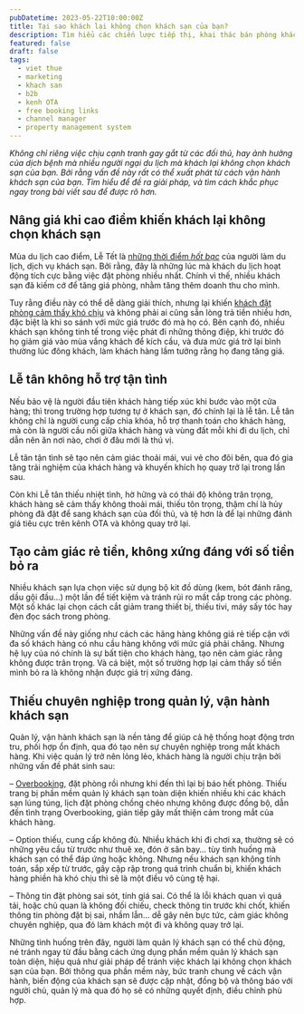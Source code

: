 ```yaml
---
pubDatetime: 2023-05-22T10:00:00Z
title: Tại sao khách lại không chọn khách sạn của bạn?
description: Tìm hiểu các chiến lược tiếp thị, khai thác bán phòng khách sạn hiệu quả trong chuỗi bài viết sau của nhavantuonglai để áp dụng và đem lại hiệu quả thiết thực cho giải pháp của bạn.
featured: false
draft: false
tags:
  - viet thue
  - marketing
  - khach san
  - b2b
  - kenh OTA
  - free booking links
  - channel manager
  - property management system
---
```


_Không chỉ riêng việc chịu cạnh tranh gay gắt từ các đối thủ, hay ảnh hưởng của dịch bệnh mà nhiều người ngại du lịch mà khách lại không chọn khách sạn của bạn. Bởi rằng vấn đề này rất có thể xuất phát từ cách vận hành khách sạn của bạn. Tìm hiểu để đề ra giải pháp, và tìm cách khắc phục ngay trong bài viết sau để được rõ hơn._

## Nâng giá khi cao điểm khiến khách lại không chọn khách sạn

Mùa du lịch cao điểm, Lễ Tết là [những thời điểm _hốt bạc_](https://nhavantuonglai.com/posts/) của người làm du lịch, dịch vụ khách sạn. Bởi rằng, đây là những lúc mà khách du lịch hoạt động tích cực bằng việc đặt phòng nhiều nhất. Chính vì thế, nhiều khách sạn đã kiếm cớ để tăng giá phòng, nhằm tăng thêm doanh thu cho mình.

Tuy rằng điều này có thể dễ dàng giải thích, nhưng lại khiến [khách đặt phòng cảm thấy khó chịu](https://nhavantuonglai.com/posts/) và không phải ai cũng sẵn lòng trả tiền nhiều hơn, đặc biệt là khi so sánh với mức giá trước đó mà họ có. Bên cạnh đó, nhiều khách sạn không tinh tế trong việc phát đi những thông điệp, khi trước đó họ giảm giá vào mùa vắng khách để kích cầu, và đưa mức giá trở lại bình thường lúc đông khách, làm khách hàng lầm tưởng rằng họ đang tăng giá.

## Lễ tân không hỗ trợ tận tình

Nếu bảo vệ là người đầu tiên khách hàng tiếp xúc khi bước vào một cửa hàng; thì trong trường hợp tương tự ở khách sạn, đó chính lại là lễ tân. Lễ tân không chỉ là người cung cấp chìa khóa, hỗ trợ thanh toán cho khách hàng, mà còn là người cầu nối giữa khách hàng và vùng đất mỗi khi đi du lịch, chỉ dẫn nên ăn nơi nào, chơi ở đâu mới là thú vị.

Lễ tân tận tình sẽ tạo nên cảm giác thoải mái, vui vẻ cho đôi bên, qua đó gia tăng trải nghiệm của khách hàng và khuyến khích họ quay trở lại trong lần sau.

Còn khi Lễ tân thiếu nhiệt tình, hờ hững và có thái độ không trân trọng, khách hàng sẽ cảm thấy không thoải mái, thiếu tôn trọng, thậm chí là hủy phòng đã đặt để sang khách sạn của đối thủ, và tệ hơn là để lại những đánh giá tiêu cực trên kênh OTA và không quay trở lại.

## Tạo cảm giác rẻ tiền, không xứng đáng với số tiền bỏ ra

Nhiều khách sạn lựa chọn việc sử dụng bộ kit đồ dùng (kem, bót đánh răng, dầu gội đầu…) một lần để tiết kiệm và tránh rủi ro mất cắp trong các phòng. Một số khác lại chọn cách cắt giảm trang thiết bị, thiếu tivi, máy sấy tóc hay đèn đọc sách trong phòng.

Những vấn đề này giống như cách các hãng hàng không giá rẻ tiếp cận với đa số khách hàng có nhu cầu hàng không với mức giá phải chăng. Nhưng hệ lụy của nó chính là sự bất tiện cho khách hàng, tạo nên cảm giác rằng không được trân trọng. Và cá biệt, một số trường hợp lại cảm thấy số tiền mình bỏ ra là không nhận được giá trị xứng đáng.

## Thiếu chuyên nghiệp trong quản lý, vận hành khách sạn

Quản lý, vận hành khách sạn là nền tảng để giúp cả hệ thống hoạt động trơn tru, phối hợp ổn định, qua đó tạo nên sự chuyên nghiệp trong mắt khách hàng. Khi việc quản lý trở nên lỏng lẻo, khách hàng là người chịu trận bởi những vấn đề phát sinh sau:

– [Overbooking](https://nhavantuonglai.com/posts/overbooking-nguy-hiem-nhu-the-nao), đặt phòng rồi nhưng khi đến thì lại bị báo hết phòng. Thiếu trang bị phần mềm quản lý khách sạn toàn diện khiến nhiều khi các khách sạn lúng túng, lịch đặt phòng chồng chéo nhưng không được đồng bộ, dẫn đến tình trạng Overbooking, gián tiếp gây mất thiện cảm trong mắt của khách hàng.

– Option thiếu, cung cấp không đủ. Nhiều khách khi đi chơi xa, thường sẽ có những yêu cầu từ trước như thuê xe, đón ở sân bay… tùy tình huống mà khách sạn có thể đáp ứng hoặc không. Nhưng nếu khách sạn không tính toán, sắp xếp từ trước, gây cập rập trong quá trình chuẩn bị, khiến khách hàng phiền hà khó chịu thì sẽ là một điều vô cùng tệ hại.

– Thông tin đặt phòng sai sót, tính giá sai. Có thể là lỗi khách quan vì quá tải, hoặc chủ quan là không đối chiếu, check thông tin trước khi chốt, khiến thông tin phòng đặt bị sai, nhầm lẫn… dễ gây nên bực tức, cảm giác không chuyên nghiệp, qua đó làm khách một đi và không quay trở lại.

Những tình huống trên đây, người làm quản lý khách sạn có thể chủ động, né tránh ngay từ đầu bằng cách ứng dụng phần mềm quản lý khách sạn toàn diện, hiệu quả như giải pháp để tránh việc khách lại không chọn khách sạn của bạn. Bởi thông qua phần mềm này, bức tranh chung về cách vận hành, biến động của khách sạn sẽ được cập nhật, đồng bộ và thông báo với người chủ, quản lý mà qua đó họ sẽ có những quyết định, điều chỉnh phù hợp.
